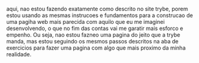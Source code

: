 aqui, nao estou fazendo exatamente como descrito no site trybe, porem estou usando as mesmas instrucoes e fundamentos para a construcao de uma pagiha web mais parecida com aquilo que eu me imaginei desenvolvendo, o que no fim das contas vai me garatir mais esforco e empenho. Ou seja, nao estou fazneo uma pagina do jeito que a trybe manda, mas estou seguindo os mesmos passos descritos na aba de exercicios para fazer uma pagina com algo que mais proximo da minha realidade.